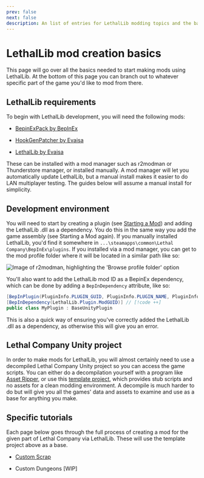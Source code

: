 ```yaml
---
prev: false
next: false
description: An list of entries for LethalLib modding topics and the basis for all LethalLib guides on this wiki.
---
```


# LethalLib mod creation basics

This page will go over all the basics needed to start making mods using LethalLib. At the bottom of this page you can branch out to whatever specific part of the game you'd like to mod from there.

## LethalLib requirements

To begin with LethalLib development, you will need the following mods:

- [BepinExPack by BepInEx](https://thunderstore.io/c/lethal-company/p/BepInEx/BepInExPack/)

- [HookGenPatcher by Evaisa](https://thunderstore.io/c/lethal-company/p/Evaisa/HookGenPatcher/)

- [LethalLib by Evaisa](https://thunderstore.io/c/lethal-company/p/Evaisa/LethalLib/)

These can be installed with a mod manager such as r2modman or Thunderstore manager, or installed manually. A mod manager will let you automatically update LethalLib, but a manual install makes it easier to do LAN multiplayer testing. The guides below will assume a manual install for simplicity.

## Development environment

You will need to start by creating a plugin (see [Starting a Mod](/dev/starting-a-mod)) and adding the LethalLib .dll as a dependency. You do this in the same way you add the game assembly (see Starting a Mod again). If you manually installed LethalLib, you'd find it somewhere in `...\steamapps\common\Lethal Company\BepInEx\plugins`. If you installed via a mod manager, you can get to the mod profile folder where it will be located in a similar path like so:

![Image of r2modman, highlighting the 'Browse profile folder' option](/images/lethallib/ProfileFolderModman.png)

You'll also want to add the LethalLib mod ID as a BepinEx dependency, which can be done by adding a `BepInDependency` attribute, like so:

```cs
[BepInPlugin(PluginInfo.PLUGIN_GUID, PluginInfo.PLUGIN_NAME, PluginInfo.PLUGIN_VERSION)]
[BepInDependency(LethalLib.Plugin.ModGUID)] // [!code ++]
public class MyPlugin : BaseUnityPlugin
```

This is also a quick way of ensuring you've correctly added the LethalLib .dll as a dependency, as otherwise this will give you an error.

## Lethal Company Unity project

In order to make mods for LethalLib, you will almost certainly need to use a decompiled Lethal Company Unity project so you can access the game scripts. You can either do a decompilation yourself with a program like [Asset Ripper](https://github.com/AssetRipper/AssetRipper), or use this [template project](https://github.com/EvaisaDev/LethalCompanyUnityTemplate/tree/main#readme), which provides stub scripts and no assets for a clean modding environment. A decompile is much harder to do but will give you all the games' data and assets to examine and use as a base for anything you make.

## Specific tutorials

Each page below goes through the full process of creating a mod for the given part of Lethal Company via LethalLib. These will use the template project above as a base.

- [Custom Scrap](/dev/apis/lethallib/customscrap)

- Custom Dungeons [WIP]
